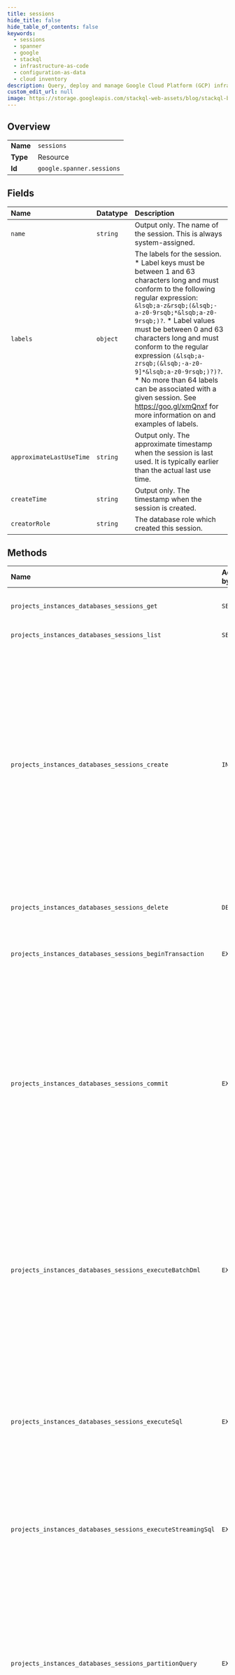 ```yaml
---
title: sessions
hide_title: false
hide_table_of_contents: false
keywords:
  - sessions
  - spanner
  - google    
  - stackql
  - infrastructure-as-code
  - configuration-as-data
  - cloud inventory
description: Query, deploy and manage Google Cloud Platform (GCP) infrastructure and resources using SQL
custom_edit_url: null
image: https://storage.googleapis.com/stackql-web-assets/blog/stackql-blog-post-featured-image.png
---
```

  
    

## Overview
<table><tbody>
<tr><td><b>Name</b></td><td><code>sessions</code></td></tr>
<tr><td><b>Type</b></td><td>Resource</td></tr>
<tr><td><b>Id</b></td><td><code>google.spanner.sessions</code></td></tr>
</tbody></table>

## Fields
| Name | Datatype | Description |
|:-----|:---------|:------------|
| `name` | `string` | Output only. The name of the session. This is always system-assigned. |
| `labels` | `object` | The labels for the session. * Label keys must be between 1 and 63 characters long and must conform to the following regular expression: `&lsqb;a-z&rsqb;(&lsqb;-a-z0-9rsqb;*&lsqb;a-z0-9rsqb;)?`. * Label values must be between 0 and 63 characters long and must conform to the regular expression `(&lsqb;a-zrsqb;(&lsqb;-a-z0-9]*&lsqb;a-z0-9rsqb;)?)?`. * No more than 64 labels can be associated with a given session. See https://goo.gl/xmQnxf for more information on and examples of labels. |
| `approximateLastUseTime` | `string` | Output only. The approximate timestamp when the session is last used. It is typically earlier than the actual last use time. |
| `createTime` | `string` | Output only. The timestamp when the session is created. |
| `creatorRole` | `string` | The database role which created this session. |
## Methods
| Name | Accessible by | Required Params | Description |
|:-----|:--------------|:----------------|:------------|
| `projects_instances_databases_sessions_get` | `SELECT` | `databasesId, instancesId, projectsId, sessionsId` | Gets a session. Returns `NOT_FOUND` if the session does not exist. This is mainly useful for determining whether a session is still alive. |
| `projects_instances_databases_sessions_list` | `SELECT` | `databasesId, instancesId, projectsId` | Lists all sessions in a given database. |
| `projects_instances_databases_sessions_create` | `INSERT` | `databasesId, instancesId, projectsId` | Creates a new session. A session can be used to perform transactions that read and/or modify data in a Cloud Spanner database. Sessions are meant to be reused for many consecutive transactions. Sessions can only execute one transaction at a time. To execute multiple concurrent read-write/write-only transactions, create multiple sessions. Note that standalone reads and queries use a transaction internally, and count toward the one transaction limit. Active sessions use additional server resources, so it is a good idea to delete idle and unneeded sessions. Aside from explicit deletes, Cloud Spanner may delete sessions for which no operations are sent for more than an hour. If a session is deleted, requests to it return `NOT_FOUND`. Idle sessions can be kept alive by sending a trivial SQL query periodically, e.g., `"SELECT 1"`. |
| `projects_instances_databases_sessions_delete` | `DELETE` | `databasesId, instancesId, projectsId, sessionsId` | Ends a session, releasing server resources associated with it. This will asynchronously trigger cancellation of any operations that are running with this session. |
| `projects_instances_databases_sessions_beginTransaction` | `EXEC` | `databasesId, instancesId, projectsId, sessionsId:beginTransaction` | Begins a new transaction. This step can often be skipped: Read, ExecuteSql and Commit can begin a new transaction as a side-effect. |
| `projects_instances_databases_sessions_commit` | `EXEC` | `databasesId, instancesId, projectsId, sessionsId:commit` | Commits a transaction. The request includes the mutations to be applied to rows in the database. `Commit` might return an `ABORTED` error. This can occur at any time; commonly, the cause is conflicts with concurrent transactions. However, it can also happen for a variety of other reasons. If `Commit` returns `ABORTED`, the caller should re-attempt the transaction from the beginning, re-using the same session. On very rare occasions, `Commit` might return `UNKNOWN`. This can happen, for example, if the client job experiences a 1+ hour networking failure. At that point, Cloud Spanner has lost track of the transaction outcome and we recommend that you perform another read from the database to see the state of things as they are now. |
| `projects_instances_databases_sessions_executeBatchDml` | `EXEC` | `databasesId, instancesId, projectsId, sessionsId:executeBatchDml` | Executes a batch of SQL DML statements. This method allows many statements to be run with lower latency than submitting them sequentially with ExecuteSql. Statements are executed in sequential order. A request can succeed even if a statement fails. The ExecuteBatchDmlResponse.status field in the response provides information about the statement that failed. Clients must inspect this field to determine whether an error occurred. Execution stops after the first failed statement; the remaining statements are not executed. |
| `projects_instances_databases_sessions_executeSql` | `EXEC` | `databasesId, instancesId, projectsId, sessionsId:executeSql` | Executes an SQL statement, returning all results in a single reply. This method cannot be used to return a result set larger than 10 MiB; if the query yields more data than that, the query fails with a `FAILED_PRECONDITION` error. Operations inside read-write transactions might return `ABORTED`. If this occurs, the application should restart the transaction from the beginning. See Transaction for more details. Larger result sets can be fetched in streaming fashion by calling ExecuteStreamingSql instead. |
| `projects_instances_databases_sessions_executeStreamingSql` | `EXEC` | `databasesId, instancesId, projectsId, sessionsId:executeStreamingSql` | Like ExecuteSql, except returns the result set as a stream. Unlike ExecuteSql, there is no limit on the size of the returned result set. However, no individual row in the result set can exceed 100 MiB, and no column value can exceed 10 MiB. |
| `projects_instances_databases_sessions_partitionQuery` | `EXEC` | `databasesId, instancesId, projectsId, sessionsId:partitionQuery` | Creates a set of partition tokens that can be used to execute a query operation in parallel. Each of the returned partition tokens can be used by ExecuteStreamingSql to specify a subset of the query result to read. The same session and read-only transaction must be used by the PartitionQueryRequest used to create the partition tokens and the ExecuteSqlRequests that use the partition tokens. Partition tokens become invalid when the session used to create them is deleted, is idle for too long, begins a new transaction, or becomes too old. When any of these happen, it is not possible to resume the query, and the whole operation must be restarted from the beginning. |
| `projects_instances_databases_sessions_partitionRead` | `EXEC` | `databasesId, instancesId, projectsId, sessionsId:partitionRead` | Creates a set of partition tokens that can be used to execute a read operation in parallel. Each of the returned partition tokens can be used by StreamingRead to specify a subset of the read result to read. The same session and read-only transaction must be used by the PartitionReadRequest used to create the partition tokens and the ReadRequests that use the partition tokens. There are no ordering guarantees on rows returned among the returned partition tokens, or even within each individual StreamingRead call issued with a partition_token. Partition tokens become invalid when the session used to create them is deleted, is idle for too long, begins a new transaction, or becomes too old. When any of these happen, it is not possible to resume the read, and the whole operation must be restarted from the beginning. |
| `projects_instances_databases_sessions_rollback` | `EXEC` | `databasesId, instancesId, projectsId, sessionsId:rollback` | Rolls back a transaction, releasing any locks it holds. It is a good idea to call this for any transaction that includes one or more Read or ExecuteSql requests and ultimately decides not to commit. `Rollback` returns `OK` if it successfully aborts the transaction, the transaction was already aborted, or the transaction is not found. `Rollback` never returns `ABORTED`. |
| `projects_instances_databases_sessions_streamingRead` | `EXEC` | `databasesId, instancesId, projectsId, sessionsId:streamingRead` | Like Read, except returns the result set as a stream. Unlike Read, there is no limit on the size of the returned result set. However, no individual row in the result set can exceed 100 MiB, and no column value can exceed 10 MiB. |
